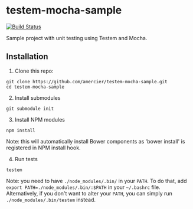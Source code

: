 testem-mocha-sample
===================

[![Build Status](http://img.shields.io/travis/amercier/testem-mocha-sample.svg?style=flat-square)](https://travis-ci.org/amercier/testem-mocha-sample)

Sample project with unit testing using Testem and Mocha.


Installation
------------

1. Clone this repo:

  ```
  git clone https://github.com/amercier/testem-mocha-sample.git
  cd testem-mocha-sample
  ```

2. Install submodules

  ```
  git submodule init
  ```

3. Install NPM modules

  ```
  npm install
  ```

Note: this will automatically install Bower components as 'bower install' is
registered in NPM install hook.

4. Run tests

  ```
  testem
  ```

Note: you need to have `./node_modules/.bin/` in your `PATH`. To do that, add
`export PATH=./node_modules/.bin/:$PATH` in your `~/.bashrc` file. Alternatively,
if you don't want to alter your `PATH`, you can simply run
`./node_modules/.bin/testem` instead.
